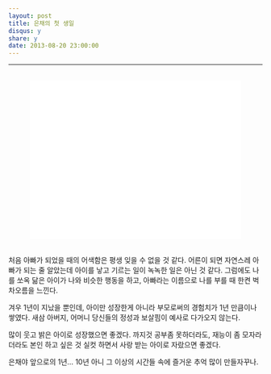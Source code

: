 ```yaml
---
layout: post
title: 은채의 첫 생일
disqus: y
share: y
date: 2013-08-20 23:00:00
---
```




---
<br>
<center>
<object width="440" height="315"><param name="movie" value="//www.youtube.com/v/IdxCs-jVPDc?version=3&amp;hl=ko_KR&amp;rel=0"></param><param name="allowFullScreen" value="true"></param><param name="allowscriptaccess" value="always"></param><embed src="//www.youtube.com/v/IdxCs-jVPDc?version=3&amp;hl=ko_KR&amp;rel=0" type="application/x-shockwave-flash" width="420" height="315" allowscriptaccess="always" allowfullscreen="true"></embed></object>
</center>
<br>

처음 아빠가 되었을 때의 어색함은 평생 잊을 수 없을 것 같다. 어른이 되면 자연스레 아빠가 되는 줄 알았는데 아이를 낳고 기르는 일이 녹녹한 일은 아닌 것 같다. 그럼에도 나를 쏘옥 닮은 아이가 나와 비슷한 행동을 하고, 아빠라는 이름으로 나를 부를 때 한켠 벅차오름을 느낀다. 

겨우 1년이 지났을 뿐인데, 아이만 성장한게 아니라 부모로써의 경험치가 1년 만큼이나 쌓였다. 새삼 아버지, 어머니 당신들의 정성과 보살핌이 예사로 다가오지 않는다. 

많이 웃고 밝은 아이로 성장했으면 좋겠다. 까지것 공부좀 못하더라도, 재능이 좀 모자라더라도 본인 하고 싶은 것 실컷 하면서 사랑 받는 아이로 자랐으면 좋겠다. 

은채야 앞으로의 1년… 10년 아니 그 이상의 시간들 속에 즐거운 추억 많이 만들자꾸나. 

<br>


